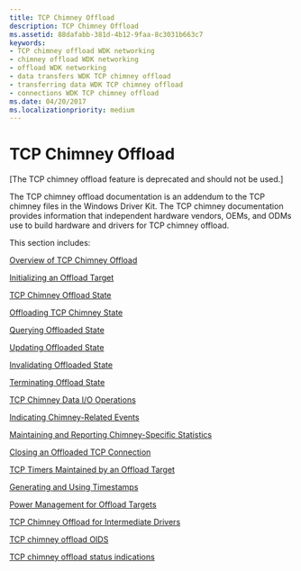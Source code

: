 ```yaml
---
title: TCP Chimney Offload
description: TCP Chimney Offload
ms.assetid: 88dafabb-381d-4b12-9faa-8c3031b663c7
keywords:
- TCP chimney offload WDK networking
- chimney offload WDK networking
- offload WDK networking
- data transfers WDK TCP chimney offload
- transferring data WDK TCP chimney offload
- connections WDK TCP chimney offload
ms.date: 04/20/2017
ms.localizationpriority: medium
---
```


# TCP Chimney Offload


\[The TCP chimney offload feature is deprecated and should not be used.\]

The TCP chimney offload documentation is an addendum to the TCP chimney files in the Windows Driver Kit. The TCP chimney documentation provides information that independent hardware vendors, OEMs, and ODMs use to build hardware and drivers for TCP chimney offload.

This section includes:

[Overview of TCP Chimney Offload](overview-of-tcp-chimney-offload.md)

[Initializing an Offload Target](initializing-an-offload-target.md)

[TCP Chimney Offload State](tcp-chimney-offload-state.md)

[Offloading TCP Chimney State](offloading-tcp-chimney-state.md)

[Querying Offloaded State](querying-offloaded-state.md)

[Updating Offloaded State](updating-offloaded-state.md)

[Invalidating Offloaded State](invalidating-offloaded-state.md)

[Terminating Offload State](terminating-offload-state.md)

[TCP Chimney Data I/O Operations](tcp-chimney-data-i-o-operations.md)

[Indicating Chimney-Related Events](indicating-chimney-related-events.md)

[Maintaining and Reporting Chimney-Specific Statistics](maintaining-and-reporting-chimney-specific-statistics.md)

[Closing an Offloaded TCP Connection](closing-an-offloaded-tcp-connection.md)

[TCP Timers Maintained by an Offload Target](tcp-timers-maintained-by-an-offload-target.md)

[Generating and Using Timestamps](generating-and-using-timestamps.md)

[Power Management for Offload Targets](power-management-for-offload-targets.md)

[TCP Chimney Offload for Intermediate Drivers](tcp-chimney-offload-for-intermediate-drivers.md)

[TCP chimney offload OIDS](tcp-chimney-offload-oids.md)

[TCP chimney offload status indications](tcp-chimney-offload-status-indications.md)

 

 





